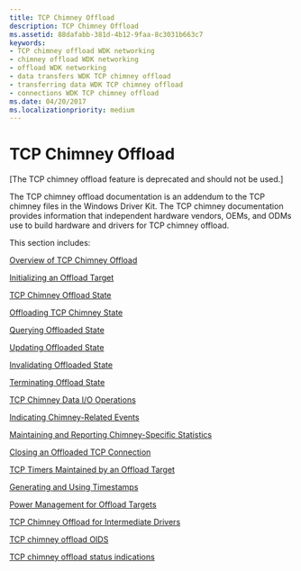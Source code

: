 ```yaml
---
title: TCP Chimney Offload
description: TCP Chimney Offload
ms.assetid: 88dafabb-381d-4b12-9faa-8c3031b663c7
keywords:
- TCP chimney offload WDK networking
- chimney offload WDK networking
- offload WDK networking
- data transfers WDK TCP chimney offload
- transferring data WDK TCP chimney offload
- connections WDK TCP chimney offload
ms.date: 04/20/2017
ms.localizationpriority: medium
---
```


# TCP Chimney Offload


\[The TCP chimney offload feature is deprecated and should not be used.\]

The TCP chimney offload documentation is an addendum to the TCP chimney files in the Windows Driver Kit. The TCP chimney documentation provides information that independent hardware vendors, OEMs, and ODMs use to build hardware and drivers for TCP chimney offload.

This section includes:

[Overview of TCP Chimney Offload](overview-of-tcp-chimney-offload.md)

[Initializing an Offload Target](initializing-an-offload-target.md)

[TCP Chimney Offload State](tcp-chimney-offload-state.md)

[Offloading TCP Chimney State](offloading-tcp-chimney-state.md)

[Querying Offloaded State](querying-offloaded-state.md)

[Updating Offloaded State](updating-offloaded-state.md)

[Invalidating Offloaded State](invalidating-offloaded-state.md)

[Terminating Offload State](terminating-offload-state.md)

[TCP Chimney Data I/O Operations](tcp-chimney-data-i-o-operations.md)

[Indicating Chimney-Related Events](indicating-chimney-related-events.md)

[Maintaining and Reporting Chimney-Specific Statistics](maintaining-and-reporting-chimney-specific-statistics.md)

[Closing an Offloaded TCP Connection](closing-an-offloaded-tcp-connection.md)

[TCP Timers Maintained by an Offload Target](tcp-timers-maintained-by-an-offload-target.md)

[Generating and Using Timestamps](generating-and-using-timestamps.md)

[Power Management for Offload Targets](power-management-for-offload-targets.md)

[TCP Chimney Offload for Intermediate Drivers](tcp-chimney-offload-for-intermediate-drivers.md)

[TCP chimney offload OIDS](tcp-chimney-offload-oids.md)

[TCP chimney offload status indications](tcp-chimney-offload-status-indications.md)

 

 





